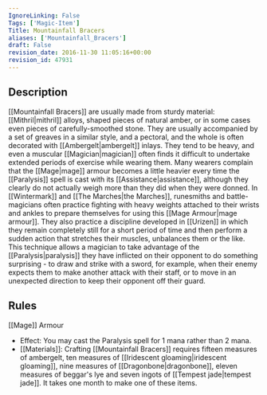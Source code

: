 ```yaml
---
IgnoreLinking: False
Tags: ['Magic-Item']
Title: Mountainfall Bracers
aliases: ['Mountainfall_Bracers']
draft: False
revision_date: 2016-11-30 11:05:16+00:00
revision_id: 47931
---
```


## Description
[[Mountainfall Bracers]] are usually made from sturdy material: [[Mithril|mithril]] alloys, shaped pieces of natural amber, or in some cases even pieces of carefully-smoothed stone. They are usually accompanied by a set of greaves in a similar style, and a pectoral, and the whole is often decorated with [[Ambergelt|ambergelt]] inlays. They tend to be heavy, and even a muscular [[Magician|magician]] often finds it difficult to undertake extended periods of exercise while wearing them. Many wearers complain that the [[Mage|mage]] armour becomes a little heavier every time the [[Paralysis]] spell is cast with its [[Assistance|assistance]], although they clearly do not actually weigh more than they did when they were donned.
In [[Wintermark]] and [[The Marches|the Marches]], runesmiths and battle-magicians often practice fighting with heavy weights attached to their wrists and ankles to prepare themselves for using this [[Mage Armour|mage armour]]. They also practice a discipline developed in [[Urizen]] in which they remain completely still for a short period of time and then perform a sudden action that stretches their muscles, unbalances them or the like. This technique allows a magician to take advantage of the [[Paralysis|paralysis]] they have inflicted on their opponent to do something surprising - to draw and strike with a sword, for example, when their enemy expects them to make another attack with their staff, or to move in an unexpected direction to keep their opponent off their guard. 
## Rules
[[Mage]] Armour
* Effect: You may cast the Paralysis spell for 1 mana rather than 2 mana.
* [[Materials]]: Crafting [[Mountainfall Bracers]] requires fifteen measures of ambergelt, ten measures of [[Iridescent gloaming|iridescent gloaming]], nine measures of [[Dragonbone|dragonbone]], eleven measures of beggar's lye and seven ingots of [[Tempest jade|tempest jade]]. It takes one month to make one of these items.